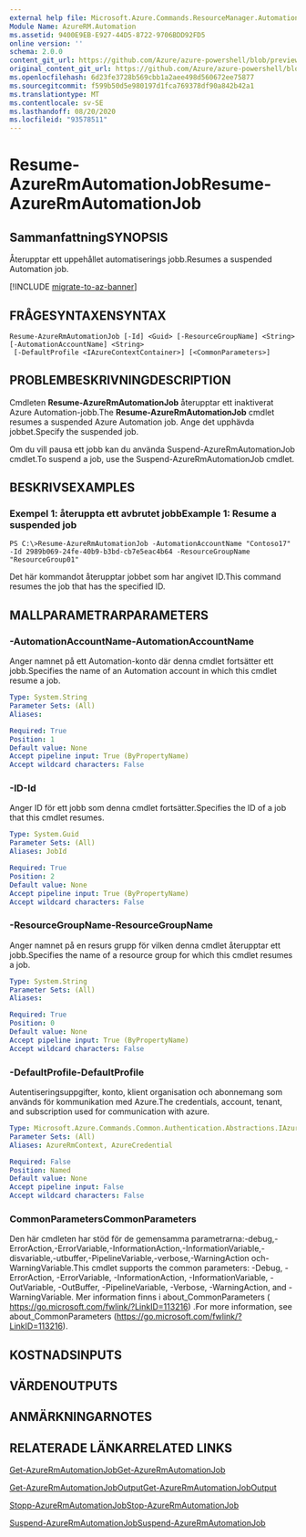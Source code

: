 ```yaml
---
external help file: Microsoft.Azure.Commands.ResourceManager.Automation.dll-Help.xml
Module Name: AzureRM.Automation
ms.assetid: 9400E9EB-E927-44D5-8722-9706BDD92FD5
online version: ''
schema: 2.0.0
content_git_url: https://github.com/Azure/azure-powershell/blob/preview/src/ResourceManager/Automation/Commands.Automation/help/Resume-AzureRMAutomationJob.md
original_content_git_url: https://github.com/Azure/azure-powershell/blob/preview/src/ResourceManager/Automation/Commands.Automation/help/Resume-AzureRMAutomationJob.md
ms.openlocfilehash: 6d23fe3728b569cbb1a2aee498d560672ee75877
ms.sourcegitcommit: f599b50d5e980197d1fca769378df90a842b42a1
ms.translationtype: MT
ms.contentlocale: sv-SE
ms.lasthandoff: 08/20/2020
ms.locfileid: "93578511"
---
```

# <span data-ttu-id="5ed60-101">Resume-AzureRmAutomationJob</span><span class="sxs-lookup"><span data-stu-id="5ed60-101">Resume-AzureRmAutomationJob</span></span>

## <span data-ttu-id="5ed60-102">Sammanfattning</span><span class="sxs-lookup"><span data-stu-id="5ed60-102">SYNOPSIS</span></span>
<span data-ttu-id="5ed60-103">Återupptar ett uppehållet automatiserings jobb.</span><span class="sxs-lookup"><span data-stu-id="5ed60-103">Resumes a suspended Automation job.</span></span>

[!INCLUDE [migrate-to-az-banner](../../includes/migrate-to-az-banner.md)]

## <span data-ttu-id="5ed60-104">FRÅGESYNTAXEN</span><span class="sxs-lookup"><span data-stu-id="5ed60-104">SYNTAX</span></span>

```
Resume-AzureRmAutomationJob [-Id] <Guid> [-ResourceGroupName] <String> [-AutomationAccountName] <String>
 [-DefaultProfile <IAzureContextContainer>] [<CommonParameters>]
```

## <span data-ttu-id="5ed60-105">PROBLEMBESKRIVNING</span><span class="sxs-lookup"><span data-stu-id="5ed60-105">DESCRIPTION</span></span>
<span data-ttu-id="5ed60-106">Cmdleten **Resume-AzureRmAutomationJob** återupptar ett inaktiverat Azure Automation-jobb.</span><span class="sxs-lookup"><span data-stu-id="5ed60-106">The **Resume-AzureRmAutomationJob** cmdlet resumes a suspended Azure Automation job.</span></span>
<span data-ttu-id="5ed60-107">Ange det upphävda jobbet.</span><span class="sxs-lookup"><span data-stu-id="5ed60-107">Specify the suspended job.</span></span>

<span data-ttu-id="5ed60-108">Om du vill pausa ett jobb kan du använda Suspend-AzureRmAutomationJob cmdlet.</span><span class="sxs-lookup"><span data-stu-id="5ed60-108">To suspend a job, use the Suspend-AzureRmAutomationJob cmdlet.</span></span>

## <span data-ttu-id="5ed60-109">BESKRIVS</span><span class="sxs-lookup"><span data-stu-id="5ed60-109">EXAMPLES</span></span>

### <span data-ttu-id="5ed60-110">Exempel 1: återuppta ett avbrutet jobb</span><span class="sxs-lookup"><span data-stu-id="5ed60-110">Example 1: Resume a suspended job</span></span>
```
PS C:\>Resume-AzureRmAutomationJob -AutomationAccountName "Contoso17" -Id 2989b069-24fe-40b9-b3bd-cb7e5eac4b64 -ResourceGroupName "ResourceGroup01"
```

<span data-ttu-id="5ed60-111">Det här kommandot återupptar jobbet som har angivet ID.</span><span class="sxs-lookup"><span data-stu-id="5ed60-111">This command resumes the job that has the specified ID.</span></span>

## <span data-ttu-id="5ed60-112">MALLPARAMETRAR</span><span class="sxs-lookup"><span data-stu-id="5ed60-112">PARAMETERS</span></span>

### <span data-ttu-id="5ed60-113">-AutomationAccountName</span><span class="sxs-lookup"><span data-stu-id="5ed60-113">-AutomationAccountName</span></span>
<span data-ttu-id="5ed60-114">Anger namnet på ett Automation-konto där denna cmdlet fortsätter ett jobb.</span><span class="sxs-lookup"><span data-stu-id="5ed60-114">Specifies the name of an Automation account in which this cmdlet resume a job.</span></span>

```yaml
Type: System.String
Parameter Sets: (All)
Aliases: 

Required: True
Position: 1
Default value: None
Accept pipeline input: True (ByPropertyName)
Accept wildcard characters: False
```

### <span data-ttu-id="5ed60-115">-ID</span><span class="sxs-lookup"><span data-stu-id="5ed60-115">-Id</span></span>
<span data-ttu-id="5ed60-116">Anger ID för ett jobb som denna cmdlet fortsätter.</span><span class="sxs-lookup"><span data-stu-id="5ed60-116">Specifies the ID of a job that this cmdlet resumes.</span></span>

```yaml
Type: System.Guid
Parameter Sets: (All)
Aliases: JobId

Required: True
Position: 2
Default value: None
Accept pipeline input: True (ByPropertyName)
Accept wildcard characters: False
```

### <span data-ttu-id="5ed60-117">-ResourceGroupName</span><span class="sxs-lookup"><span data-stu-id="5ed60-117">-ResourceGroupName</span></span>
<span data-ttu-id="5ed60-118">Anger namnet på en resurs grupp för vilken denna cmdlet återupptar ett jobb.</span><span class="sxs-lookup"><span data-stu-id="5ed60-118">Specifies the name of a resource group for which this cmdlet resumes a job.</span></span>

```yaml
Type: System.String
Parameter Sets: (All)
Aliases: 

Required: True
Position: 0
Default value: None
Accept pipeline input: True (ByPropertyName)
Accept wildcard characters: False
```

### <span data-ttu-id="5ed60-119">-DefaultProfile</span><span class="sxs-lookup"><span data-stu-id="5ed60-119">-DefaultProfile</span></span>
<span data-ttu-id="5ed60-120">Autentiseringsuppgifter, konto, klient organisation och abonnemang som används för kommunikation med Azure.</span><span class="sxs-lookup"><span data-stu-id="5ed60-120">The credentials, account, tenant, and subscription used for communication with azure.</span></span>

```yaml
Type: Microsoft.Azure.Commands.Common.Authentication.Abstractions.IAzureContextContainer
Parameter Sets: (All)
Aliases: AzureRmContext, AzureCredential

Required: False
Position: Named
Default value: None
Accept pipeline input: False
Accept wildcard characters: False
```

### <span data-ttu-id="5ed60-121">CommonParameters</span><span class="sxs-lookup"><span data-stu-id="5ed60-121">CommonParameters</span></span>
<span data-ttu-id="5ed60-122">Den här cmdleten har stöd för de gemensamma parametrarna:-debug,-ErrorAction,-ErrorVariable,-InformationAction,-InformationVariable,-disvariable,-utbuffer,-PipelineVariable,-verbose,-WarningAction och-WarningVariable.</span><span class="sxs-lookup"><span data-stu-id="5ed60-122">This cmdlet supports the common parameters: -Debug, -ErrorAction, -ErrorVariable, -InformationAction, -InformationVariable, -OutVariable, -OutBuffer, -PipelineVariable, -Verbose, -WarningAction, and -WarningVariable.</span></span> <span data-ttu-id="5ed60-123">Mer information finns i about_CommonParameters ( https://go.microsoft.com/fwlink/?LinkID=113216) .</span><span class="sxs-lookup"><span data-stu-id="5ed60-123">For more information, see about_CommonParameters (https://go.microsoft.com/fwlink/?LinkID=113216).</span></span>

## <span data-ttu-id="5ed60-124">KOSTNADS</span><span class="sxs-lookup"><span data-stu-id="5ed60-124">INPUTS</span></span>

## <span data-ttu-id="5ed60-125">VÄRDEN</span><span class="sxs-lookup"><span data-stu-id="5ed60-125">OUTPUTS</span></span>

## <span data-ttu-id="5ed60-126">ANMÄRKNINGAR</span><span class="sxs-lookup"><span data-stu-id="5ed60-126">NOTES</span></span>

## <span data-ttu-id="5ed60-127">RELATERADE LÄNKAR</span><span class="sxs-lookup"><span data-stu-id="5ed60-127">RELATED LINKS</span></span>

[<span data-ttu-id="5ed60-128">Get-AzureRmAutomationJob</span><span class="sxs-lookup"><span data-stu-id="5ed60-128">Get-AzureRmAutomationJob</span></span>](./Get-AzureRMAutomationJob.md)

[<span data-ttu-id="5ed60-129">Get-AzureRmAutomationJobOutput</span><span class="sxs-lookup"><span data-stu-id="5ed60-129">Get-AzureRmAutomationJobOutput</span></span>](./Get-AzureRMAutomationJobOutput.md)

[<span data-ttu-id="5ed60-130">Stopp-AzureRmAutomationJob</span><span class="sxs-lookup"><span data-stu-id="5ed60-130">Stop-AzureRmAutomationJob</span></span>](./Stop-AzureRMAutomationJob.md)

[<span data-ttu-id="5ed60-131">Suspend-AzureRmAutomationJob</span><span class="sxs-lookup"><span data-stu-id="5ed60-131">Suspend-AzureRmAutomationJob</span></span>](./Suspend-AzureRMAutomationJob.md)


